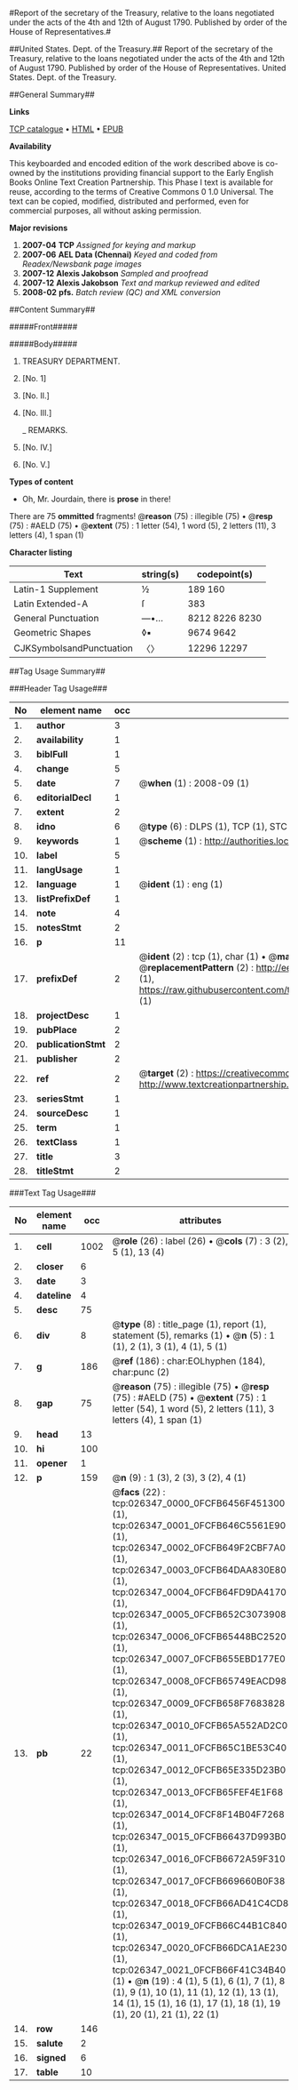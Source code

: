 #Report of the secretary of the Treasury, relative to the loans negotiated under the acts of the 4th and 12th of August 1790. Published by order of the House of Representatives.#

##United States. Dept. of the Treasury.##
Report of the secretary of the Treasury, relative to the loans negotiated under the acts of the 4th and 12th of August 1790. Published by order of the House of Representatives.
United States. Dept. of the Treasury.

##General Summary##

**Links**

[TCP catalogue](http://www.ota.ox.ac.uk/tcp/)  • 
[HTML](http://tei.it.ox.ac.uk/tcp/Texts-HTML/free/N20/N20113.html)  • 
[EPUB](http://tei.it.ox.ac.uk/tcp/Texts-EPUB/free/N20/N20113.epub)

**Availability**

This keyboarded and encoded edition of the
	       work described above is co-owned by the institutions
	       providing financial support to the Early English Books
	       Online Text Creation Partnership. This Phase I text is
	       available for reuse, according to the terms of Creative
	       Commons 0 1.0 Universal. The text can be copied,
	       modified, distributed and performed, even for
	       commercial purposes, all without asking permission.

**Major revisions**

1. __2007-04__ __TCP__ *Assigned for keying and markup*
1. __2007-06__ __AEL Data (Chennai)__ *Keyed and coded from Readex/Newsbank page images*
1. __2007-12__ __Alexis Jakobson__ *Sampled and proofread*
1. __2007-12__ __Alexis Jakobson__ *Text and markup reviewed and edited*
1. __2008-02__ __pfs.__ *Batch review (QC) and XML conversion*

##Content Summary##

#####Front#####

#####Body#####

1. TREASURY DEPARTMENT.

1. [No. 1]

1. [No. II.]

1. [No. III.]

    _ REMARKS.

1. [No. IV.]

1. [No. V.]

**Types of content**

  * Oh, Mr. Jourdain, there is **prose** in there!

There are 75 **ommitted** fragments! 
 @__reason__ (75) : illegible (75)  •  @__resp__ (75) : #AELD (75)  •  @__extent__ (75) : 1 letter (54), 1 word (5), 2 letters (11), 3 letters (4), 1 span (1)

**Character listing**


|Text|string(s)|codepoint(s)|
|---|---|---|
|Latin-1 Supplement|½ |189 160|
|Latin Extended-A|ſ|383|
|General Punctuation|—•…|8212 8226 8230|
|Geometric Shapes|◊▪|9674 9642|
|CJKSymbolsandPunctuation|〈〉|12296 12297|

##Tag Usage Summary##

###Header Tag Usage###

|No|element name|occ|attributes|
|---|---|---|---|
|1.|__author__|3||
|2.|__availability__|1||
|3.|__biblFull__|1||
|4.|__change__|5||
|5.|__date__|7| @__when__ (1) : 2008-09 (1)|
|6.|__editorialDecl__|1||
|7.|__extent__|2||
|8.|__idno__|6| @__type__ (6) : DLPS (1), TCP (1), STC (1), NOTIS (1), IMAGE-SET (1), EVANS-CITATION (1)|
|9.|__keywords__|1| @__scheme__ (1) : http://authorities.loc.gov/ (1)|
|10.|__label__|5||
|11.|__langUsage__|1||
|12.|__language__|1| @__ident__ (1) : eng (1)|
|13.|__listPrefixDef__|1||
|14.|__note__|4||
|15.|__notesStmt__|2||
|16.|__p__|11||
|17.|__prefixDef__|2| @__ident__ (2) : tcp (1), char (1)  •  @__matchPattern__ (2) : ([0-9\-]+):([0-9IVX]+) (1), (.+) (1)  •  @__replacementPattern__ (2) : http://eebo.chadwyck.com/downloadtiff?vid=$1&page=$2 (1), https://raw.githubusercontent.com/textcreationpartnership/Texts/master/tcpchars.xml#$1 (1)|
|18.|__projectDesc__|1||
|19.|__pubPlace__|2||
|20.|__publicationStmt__|2||
|21.|__publisher__|2||
|22.|__ref__|2| @__target__ (2) : https://creativecommons.org/publicdomain/zero/1.0/ (1), http://www.textcreationpartnership.org/docs/. (1)|
|23.|__seriesStmt__|1||
|24.|__sourceDesc__|1||
|25.|__term__|1||
|26.|__textClass__|1||
|27.|__title__|3||
|28.|__titleStmt__|2||


###Text Tag Usage###

|No|element name|occ|attributes|
|---|---|---|---|
|1.|__cell__|1002| @__role__ (26) : label (26)  •  @__cols__ (7) : 3 (2), 5 (1), 13 (4)|
|2.|__closer__|6||
|3.|__date__|3||
|4.|__dateline__|4||
|5.|__desc__|75||
|6.|__div__|8| @__type__ (8) : title_page (1), report (1), statement (5), remarks (1)  •  @__n__ (5) : 1 (1), 2 (1), 3 (1), 4 (1), 5 (1)|
|7.|__g__|186| @__ref__ (186) : char:EOLhyphen (184), char:punc (2)|
|8.|__gap__|75| @__reason__ (75) : illegible (75)  •  @__resp__ (75) : #AELD (75)  •  @__extent__ (75) : 1 letter (54), 1 word (5), 2 letters (11), 3 letters (4), 1 span (1)|
|9.|__head__|13||
|10.|__hi__|100||
|11.|__opener__|1||
|12.|__p__|159| @__n__ (9) : 1 (3), 2 (3), 3 (2), 4 (1)|
|13.|__pb__|22| @__facs__ (22) : tcp:026347_0000_0FCFB6456F451300 (1), tcp:026347_0001_0FCFB646C5561E90 (1), tcp:026347_0002_0FCFB649F2CBF7A0 (1), tcp:026347_0003_0FCFB64DAA830E80 (1), tcp:026347_0004_0FCFB64FD9DA4170 (1), tcp:026347_0005_0FCFB652C3073908 (1), tcp:026347_0006_0FCFB65448BC2520 (1), tcp:026347_0007_0FCFB655EBD177E0 (1), tcp:026347_0008_0FCFB65749EACD98 (1), tcp:026347_0009_0FCFB658F7683828 (1), tcp:026347_0010_0FCFB65A552AD2C0 (1), tcp:026347_0011_0FCFB65C1BE53C40 (1), tcp:026347_0012_0FCFB65E335D23B0 (1), tcp:026347_0013_0FCFB65FEF4E1F68 (1), tcp:026347_0014_0FCF8F14B04F7268 (1), tcp:026347_0015_0FCFB66437D993B0 (1), tcp:026347_0016_0FCFB6672A59F310 (1), tcp:026347_0017_0FCFB669660B0F38 (1), tcp:026347_0018_0FCFB66AD41C4CD8 (1), tcp:026347_0019_0FCFB66C44B1C840 (1), tcp:026347_0020_0FCFB66DCA1AE230 (1), tcp:026347_0021_0FCFB66F41C34B40 (1)  •  @__n__ (19) : 4 (1), 5 (1), 6 (1), 7 (1), 8 (1), 9 (1), 10 (1), 11 (1), 12 (1), 13 (1), 14 (1), 15 (1), 16 (1), 17 (1), 18 (1), 19 (1), 20 (1), 21 (1), 22 (1)|
|14.|__row__|146||
|15.|__salute__|2||
|16.|__signed__|6||
|17.|__table__|10||
